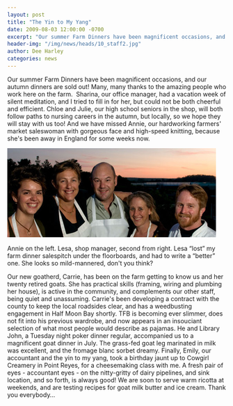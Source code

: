 ```yaml
---
layout: post
title: "The Yin to My Yang"
date: 2009-08-03 12:00:00 -0700
excerpt: "Our summer Farm Dinners have been magnificent occasions, and our autumn dinners are sold out! Many, many thanks ..."
header-img: "/img/news/heads/10_staff2.jpg"
author: Dee Harley
categories: news
---
```

Our summer Farm Dinners have been magnificent occasions, and our
autumn dinners are sold out! Many, many thanks to the amazing people
who work here on the farm.  Sharina, our office manager, had a
vacation week of silent meditation, and I tried to fill in for her,
but could not be both cheerful and efficient. Chloe and Julie, our
high school seniors in the shop, will both follow paths to nursing
careers in the autumn, but locally, so we hope they will stay with us
too! And we have missed Annie, our hardworking farmers' market
saleswoman with gorgeous face and high-speed knitting, because she's
been away in England for some weeks now.

![image](/img/news/10_staff2.jpg)

Annie on the left. Lesa, shop manager, second from right. Lesa
“lost” my farm dinner salespitch under the floorboards, and had to
write a “better” one. She looks so mild-mannered, don't you think?

Our new goatherd, Carrie, has been on the farm getting to know us and
her twenty retired goats. She has practical skills (framing, wiring
and plumbing her house), is active in the community, and complements
our other staff, being quiet and unassuming. Carrie's been developing
a contract with the county to keep the local roadsides clear, and has
a weedbusting engagement in Half Moon Bay shortly.   TFB is becoming
ever slimmer, does not fit into his previous wardrobe, and now appears
in an insouciant selection of what most people would describe as
pajamas. He and Library John, a Tuesday night poker dinner regular,
accompanied us to a magnificent goat dinner in July. The grass-fed
goat leg marinated in milk was excellent, and the fromage blanc sorbet
dreamy.   Finally, Emily, our accountant and the yin to my yang, took
a birthday jaunt up to Cowgirl Creamery in Point Reyes, for a
cheesemaking class with me. A fresh pair of eyes - accountant eyes -
on the nitty-gritty of dairy pipelines, and sink location, and so
forth, is always good! We are soon to serve warm ricotta at weekends,
and are testing recipes for goat milk butter and ice cream.   Thank
you everybody…

